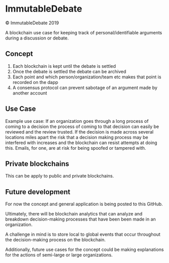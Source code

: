 # ImmutableDebate
© ImmutableDebate 2019

A blockchain use case for keeping track of personal/identifiable arguments during a discussion or debate.

## Concept
1. Each blockchain is kept until the debate is settled
2. Once the debate is settled the debate can be archived
3. Each point and which person/organization/team etc makes that point is recorded on the dapp
4. A consensus protocol can prevent sabotage of an argument made by another account

## Use Case
Example use case: If an organization goes through a long process of coming to a decision the process of coming to that decision
can easily be reviewed and the review trusted. If the decision is made across several locations miles apart the risk that a decision making process may be interfered with increases and the blockchain can resist attempts at doing this. Emails, for one, are at risk for being spoofed or tampered with.

## Private blockchains
This can be apply to public and private blockchains.


## Future development
For now the concept and general application is being posted to this GitHub.

Ultimately, there will be blockchain analytics that can analyze and breakdown decision-making processes that have been been made in an organization.

A challenge in mind is to store local to global events that occur throughout the decision-making process on the blockchain.

Additionally, future use cases for the concept could be making explanations for the actions of semi-large or large organizations.
